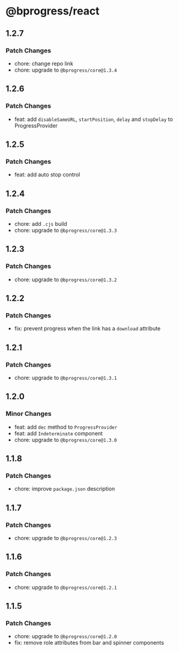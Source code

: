 # @bprogress/react

## 1.2.7

### Patch Changes

- chore: change repo link
- chore: upgrade to `@bprogress/core@1.3.4`

## 1.2.6

### Patch Changes

- feat: add `disableSameURL`, `startPosition`, `delay` and `stopDelay` to ProgressProvider

## 1.2.5

### Patch Changes

- feat: add auto stop control

## 1.2.4

### Patch Changes

- chore: add `.cjs` build
- chore: upgrade to `@bprogress/core@1.3.3`

## 1.2.3

### Patch Changes

- chore: upgrade to `@bprogress/core@1.3.2`

## 1.2.2

### Patch Changes

- fix: prevent progress when the link has a `download` attribute

## 1.2.1

### Patch Changes

- chore: upgrade to `@bprogress/core@1.3.1`

## 1.2.0

### Minor Changes

- feat: add `dec` method to `ProgressProvider`
- feat: add `Indeterminate` component
- chore: upgrade to `@bprogress/core@1.3.0`

## 1.1.8

### Patch Changes

- chore: improve `package.json` description

## 1.1.7

### Patch Changes

- chore: upgrade to `@bprogress/core@1.2.3`

## 1.1.6

### Patch Changes

- chore: upgrade to `@bprogress/core@1.2.1`

## 1.1.5

### Patch Changes

- chore: upgrade to `@bprogress/core@1.2.0`
- fix: remove role attributes from bar and spinner components
